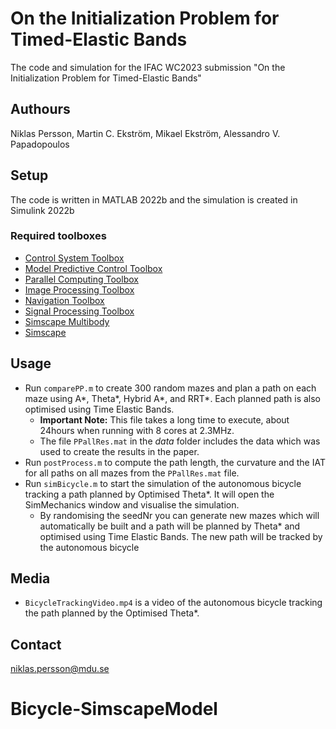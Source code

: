 # On the Initialization Problem for Timed-Elastic Bands
The code and simulation for the IFAC WC2023 submission "On the Initialization Problem for Timed-Elastic Bands"

## Authours
Niklas Persson, Martin C. Ekström, Mikael Ekström, Alessandro V. Papadopoulos

## Setup 

The code is written in MATLAB 2022b and the simulation is created in Simulink 2022b

### Required toolboxes

- [Control System Toolbox](https://se.mathworks.com/products/control.html)
- [Model Predictive Control Toolbox](https://se.mathworks.com/products/model-predictive-control.html)
- [Parallel Computing Toolbox](https://se.mathworks.com/products/parallel-computing.html)
- [Image Processing Toolbox](https://se.mathworks.com/products/image.html)
- [Navigation Toolbox](https://se.mathworks.com/products/navigation.html)
- [Signal Processing Toolbox](https://se.mathworks.com/products/signal.html)
- [Simscape Multibody](https://se.mathworks.com/products/simscape-multibody.html)
- [Simscape](https://se.mathworks.com/products/simscape.html)

## Usage
- Run `comparePP.m` to create 300 random mazes and plan a path on each maze using A*, Theta*, Hybrid A*, and RRT*. Each planned path is also optimised using Time Elastic Bands. 
	- __Important Note:__ This file takes a long time to execute, about 24hours when running with 8 cores at 2.3MHz. 
	- The file `PPallRes.mat` in the _data_ folder includes the data which was used to create the results in the paper. 
- Run `postProcess.m` to compute the path length, the curvature and the IAT for all paths on all mazes from the `PPallRes.mat` file.
- Run `simBicycle.m` to start the simulation of the autonomous bicycle tracking a path planned by Optimised Theta*. It will open the SimMechanics window and visualise the simulation.
	- By randomising the seedNr you can generate new mazes which will automatically be built and a path will be planned by Theta* and optimised using Time Elastic Bands. The new path will be tracked by the autonomous bicycle 

## Media
- `BicycleTrackingVideo.mp4` is a video of the autonomous bicycle tracking the path planned by the Optimised Theta*. 

## Contact
[niklas.persson@mdu.se](mailto:niklas.persson@mdu.se)
 



# Bicycle-SimscapeModel
